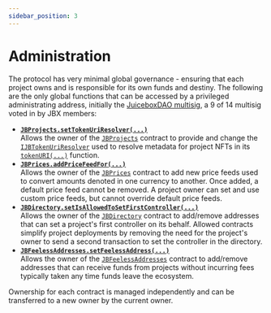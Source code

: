 ```yaml
---
sidebar_position: 3
---
```

# Administration

The protocol has very minimal global governance - ensuring that each project owns and is responsible for its own funds and destiny. The following are the only global functions that can be accessed by a privileged administrating address, initially the [JuiceboxDAO multisig](https://gnosis-safe.io/app/eth:0xAF28bcB48C40dBC86f52D459A6562F658fc94B1e/home), a 9 of 14 multisig voted in by JBX members:

* **[`JBProjects.setTokenUriResolver(...)`](/v4/api/core/contracts/jbprojects.md/#settokenuriresolver)**<br/>
  Allows the owner of the [`JBProjects`](/v4/api/core/contracts/jbprojects) contract to provide and change the [`IJBTokenUriResolver`](/v4/api/core/interfaces/IJBTokenUriResolver.md) used to resolve metadata for project NFTs in its [`tokenURI(...)`](/v4/api/core/contracts/jbprojects/.md/#tokenuri) function.
  <br/>
* **[`JBPrices.addPriceFeedFor(...)`](/v4/api/core/contracts/jbprices.md/#addfeed.md)**<br/>
  Allows the owner of the [`JBPrices`](/v4/api/core/contracts/jbprices) contract to add new price feeds used to convert amounts denoted in one currency to another. Once added, a default price feed cannot be removed. A project owner can set and use custom price feeds, but cannot override default price feeds.
  <br/>
* **[`JBDirectory.setIsAllowedToSetFirstController(...)`](/v4/api/core/contracts/jbdirectory.md/#setisallowedtosetfirstcontroller)**<br/>
  Allows the owner of the [`JBDirectory`](/v4/api/core/contracts/jbdirectory/) contract to add/remove addresses that can set a project's first controller on its behalf. Allowed contracts simplify project deployments by removing the need for the project's owner to send a second transaction to set the controller in the directory.
  <br/>
* **[`JBFeelessAddresses.setFeelessAddress(...)`](/v4/api/core/contracts/jbfeelessaddresses.md/#setfeelessaddress)**<br/>
  Allows the owner of the [`JBFeelessAddresses`](/v4/api/core/contracts/jbfeelessaddresses/) contract to add/remove addresses that can receive funds from projects without incurring fees typically taken any time funds leave the ecosystem. 

Ownership for each contract is managed independently and can be transferred to a new owner by the current owner.
